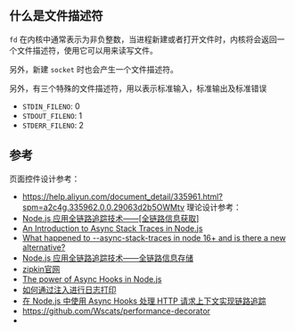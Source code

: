 
## 什么是文件描述符
`fd` 在内核中通常表示为非负整数，当进程新建或者打开文件时，内核将会返回一个文件描述符，使用它可以用来读写文件。

另外，新建 `socket` 时也会产生一个文件描述符。

另外，有三个特殊的文件描述符，用以表示标准输入，标准输出及标准错误

- `STDIN_FILENO`: 0
- `STDOUT_FILENO`: 1
- `STDERR_FILENO`: 2
## 参考

页面控件设计参考：
- https://help.aliyun.com/document_detail/335961.html?spm=a2c4g.335962.0.0.29063d2b5OWMtv
理论设计参考：
-  [Node.js 应用全链路追踪技术——[全链路信息获取]](https://www.cnblogs.com/vivotech/p/15232398.html "发布于 2021-09-06 09:37")
- [An Introduction to Async Stack Traces in Node.js](https://blog.appsignal.com/2023/05/17/an-introduction-to-async-stack-traces-in-nodejs.html)
- [What happened to --async-stack-traces in node 16+ and is there a new alternative?](https://stackoverflow.com/questions/73628855/what-happened-to-async-stack-traces-in-node-16-and-is-there-a-new-alternative)
- [Node.js 应用全链路追踪技术——全链路信息存储](https://www.51cto.com/article/745329.html)
- [zipkin官网](https://zipkin.io/)
- [The power of Async Hooks in Node.js](https://medium.com/nmc-techblog/the-power-of-async-hooks-in-node-js-8a2a84238acb)
- [如何通过注入进行日志打印](https://shanyue.tech/node/log.html#%E6%97%A5%E5%BF%97%E7%B1%BB%E5%9E%8B)
- [在 Node.js 中使用 Async Hooks 处理 HTTP 请求上下文实现链路追踪](https://www.51cto.com/article/643033.html)
- https://github.com/Wscats/performance-decorator
- 